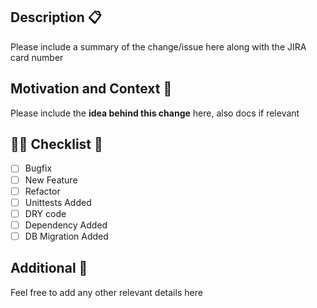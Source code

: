 ## Description 📋

Please include a summary of the change/issue here along with the JIRA card number

## Motivation and Context 💭

Please include the __idea behind this change__ here, also docs if relevant

## :guardsman: Checklist 🎯

- [ ] Bugfix
- [ ] New Feature
- [ ] Refactor
- [ ] Unittests Added
- [ ] DRY code
- [ ] Dependency Added
- [ ] DB Migration Added

## Additional :mega:

Feel free to add any other relevant details here
